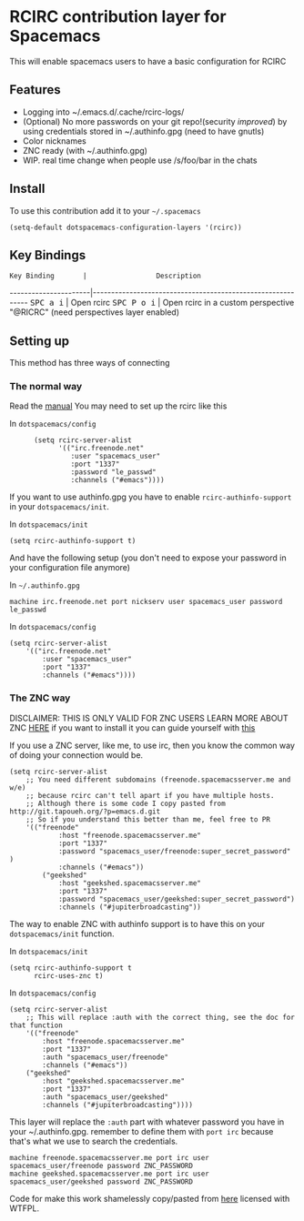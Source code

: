 # RCIRC contribution layer for Spacemacs

This will enable spacemacs users to have a basic configuration for RCIRC

## Features

* Logging into ~/.emacs.d/.cache/rcirc-logs/<channel>
* (Optional) No more passwords on your git repo!(security *improved*) by using
  credentials stored in ~/.authinfo.gpg (need to have gnutls) 
* Color nicknames
* ZNC ready (with ~/.authinfo.gpg)
* WIP. real time change when people use /s/foo/bar in the chats

## Install

To use this contribution add it to your `~/.spacemacs`

```elisp
(setq-default dotspacemacs-configuration-layers '(rcirc))
```

## Key Bindings

    Key Binding       |                 Description
----------------------|------------------------------------------------------------
<kbd>SPC a i</kbd>    | Open rcirc
<kbd>SPC P o i</kbd>  | Open rcirc in a custom perspective "@RICRC" (need perspectives layer enabled)

## Setting up

This method has three ways of connecting

### The normal way

Read the [manual](http://www.gnu.org/software/emacs/manual/html_mono/rcirc.html)
You may need to set up the rcirc like this

In `dotspacemacs/config`
```elisp
      (setq rcirc-server-alist
            '(("irc.freenode.net"
               :user "spacemacs_user"
               :port "1337"
               :password "le_passwd"
               :channels ("#emacs"))))
```

If you want to use authinfo.gpg you have to enable `rcirc-authinfo-support` in
your `dotspacemacs/init`.

In `dotspacemacs/init`
```elisp
(setq rcirc-authinfo-support t)
```

And have the following setup (you don't need to expose your password in your
configuration file anymore)

In `~/.authinfo.gpg`
```
machine irc.freenode.net port nickserv user spacemacs_user password le_passwd
```

In `dotspacemacs/config`
```elisp
(setq rcirc-server-alist
    '(("irc.freenode.net"
        :user "spacemacs_user"
        :port "1337"
        :channels ("#emacs"))))
```

### The ZNC way

DISCLAIMER: THIS IS ONLY VALID FOR ZNC USERS LEARN MORE ABOUT ZNC
[HERE](http://wiki.znc.in/ZNC) if you want to install it you can guide
yourself with
[this](https://www.digitalocean.com/community/tutorials/how-to-install-znc-an-irc-bouncer-on-an-ubuntu-vps)

If you use a ZNC server, like me, to use irc, then you know the common way of
doing your connection would be. 

```elisp
(setq rcirc-server-alist
    ;; You need different subdomains (freenode.spacemacsserver.me and w/e)
    ;; because rcirc can't tell apart if you have multiple hosts.
    ;; Although there is some code I copy pasted from http://git.tapoueh.org/?p=emacs.d.git
    ;; So if you understand this better than me, feel free to PR
    '(("freenode"
            :host "freenode.spacemacsserver.me"
            :port "1337"
            :password "spacemacs_user/freenode:super_secret_password" )
            :channels ("#emacs"))
        ("geekshed"
            :host "geekshed.spacemacsserver.me"
            :port "1337"
            :password "spacemacs_user/geekshed:super_secret_password")
            :channels ("#jupiterbroadcasting"))
```

The way to enable ZNC with authinfo support is to have this on your
`dotspacemacs/init` function.

In `dotspacemacs/init`
```elisp
(setq rcirc-authinfo-support t
      rcirc-uses-znc t)
```

In `dotspacemacs/config`
```elisp
(setq rcirc-server-alist
    ;; This will replace :auth with the correct thing, see the doc for that function
    '(("freenode"
        :host "freenode.spacemacsserver.me"
        :port "1337"
        :auth "spacemacs_user/freenode"
        :channels ("#emacs"))
    ("geekshed"
        :host "geekshed.spacemacsserver.me"
        :port "1337"
        :auth "spacemacs_user/geekshed"
        :channels ("#jupiterbroadcasting"))))
```
This layer will replace the `:auth` part with whatever password you have in
your ~/.authinfo.gpg. remember to define them with `port irc` because that's
what we use to search the credentials.

```
machine freenode.spacemacsserver.me port irc user spacemacs_user/freenode password ZNC_PASSWORD
machine geekshed.spacemacsserver.me port irc user spacemacs_user/geekshed password ZNC_PASSWORD
```

Code for make this work shamelessly copy/pasted from
[here](http://git.tapoueh.org/?p=emacs.d.git) licensed with WTFPL.
